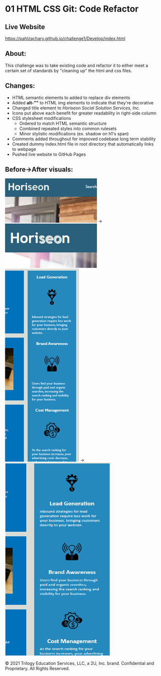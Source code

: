 # 01 HTML CSS Git: Code Refactor
## Live Website
https://pahlzachary.github.io/challenge1/Develop/index.html

## About:
This challenge was to take existing code and refactor it to either meet a certain set of standards by "cleaning up" the html and css files.

## Changes: 
* HTML semantic elements to added to replace div elements
* Added **alt-""** to HTML img elements to indicate that they're decorative
* Changed title element to *Horiseon Social Solution Services, Inc.*
* Icons put above each benefit for greater readability in right-side column
* CSS stylesheet modifications
    * Ordered to match HTML semantic structure
    * Combined repeated styles into common rulesets
    * Minor stylistic modifications (ex. shadow on h1's span)
* Comments added throughout for improved codebase long term stability
* Created dummy index.html file in root directory that automatically links to webpage
* Pushed live website to GitHub Pages

## Before->After visuals:
![Image before1](./develop/assets/images/before1.PNG) -> ![Image after1](./develop/assets/images/after1.PNG) <br>
![Image before2](./develop/assets/images/before2.PNG) -> ![Image after2](./develop/assets/images/after2.PNG)

© 2021 Trilogy Education Services, LLC, a 2U, Inc. brand. Confidential and Proprietary. All Rights Reserved.
